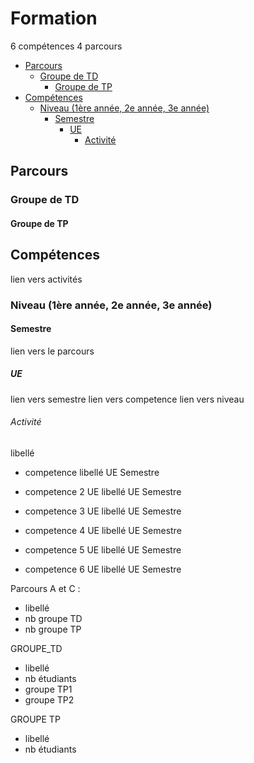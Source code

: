 # Formation
6 compétences
4 parcours

- [Parcours](#parcours)
  - [Groupe de TD](#groupe-de-td)
    - [Groupe de TP](#groupe-de-tp)
- [Compétences](#compétences)
  - [Niveau (1ère année, 2e année, 3e année)](#niveau-1ère-année-2e-année-3e-année)
    - [Semestre](#semestre)
      - [UE](#ue)
        - [Activité](#activité)

## Parcours

### Groupe de TD

#### Groupe de TP

## Compétences
lien vers activités

### Niveau (1ère année, 2e année, 3e année)

#### Semestre
lien vers le parcours

##### UE
lien vers semestre
lien vers competence
lien vers niveau

###### Activité
libellé 

- competence
libellé UE
Semestre

- competence 2
UE
libellé UE
Semestre

- competence 3
UE
libellé UE
Semestre

- competence 4
UE
libellé UE
Semestre

- competence 5
UE
libellé UE
Semestre

- competence 6
UE
libellé UE
Semestre



Parcours A et C :
- libellé
- nb groupe TD
- nb groupe TP


GROUPE_TD
- libellé
- nb étudiants
- groupe TP1
- groupe TP2



GROUPE TP
- libellé
- nb étudiants